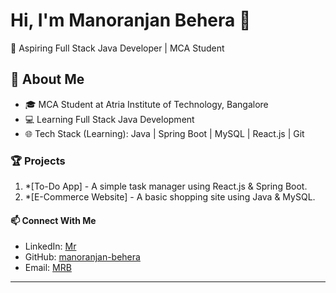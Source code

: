# Hi, I'm Manoranjan Behera 👋  
🚀 Aspiring Full Stack Java Developer | MCA Student  

## 🔹 About Me  
- 🎓 MCA Student at Atria Institute of Technology, Bangalore  
- 💻 Learning Full Stack Java Development  
- 🌐 Tech Stack (Learning): Java | Spring Boot | MySQL | React.js | Git  

### 🏆 Projects  
1. *[To-Do App] - A simple task manager using React.js & Spring Boot.  
2. *[E-Commerce Website] - A basic shopping site using Java & MySQL.  

#### 📫 Connect With Me  
- LinkedIn: [Mr](https://www.linkedin.com/in/manoranjan-behera-39a9a5293)  
- GitHub: [manoranjan-behera](https://github.com/manoranjan-behera)  
- Email: [MRB](manoranjanbehera782@gmail.com)  

---
